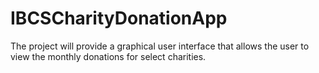 # IBCSCharityDonationApp
The project will provide a graphical user interface that allows the user to view the monthly donations for select charities.
